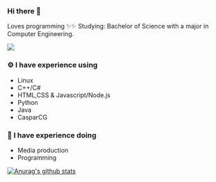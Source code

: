 ### Hi there 👋
Loves programming ✨✨
Studying: Bachelor of Science with a major in Computer Engineering.

![](https://komarev.com/ghpvc/?username=KougatSundew)
### ⚙️ I have experience using
- Linux
- C++/C#
- HTML,CSS & Javascript/Node.js
- Python
- Java
- CasparCG

### 🚀 I have experience doing
- Media production
- Programming

[![Anurag's github stats](https://github-readme-stats.vercel.app/api?username=KougatSundew)](https://github.com/anuraghazra/github-readme-stats)
<!--
**KougatSundew/KougatSundew** is a ✨ _special_ ✨ repository because its `README.md` (this file) appears on your GitHub profile.

Here are some ideas to get you started:

- 🔭 I’m currently working on ...
- 🌱 I’m currently learning ...
- 👯 I’m looking to collaborate on ...
- 🤔 I’m looking for help with ...
- 💬 Ask me about ...
- 📫 How to reach me: ...
- 😄 Pronouns: ...
- ⚡ Fun fact: ...
-->
